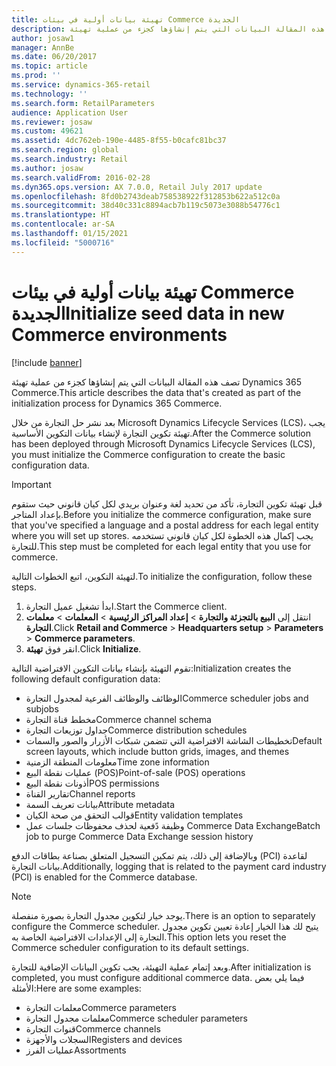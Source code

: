 ```yaml
---
title: تهيئة بيانات أولية في بيئات Commerce الجديدة
description: تصف هذه المقالة البيانات التي يتم إنشاؤها كجزء من عملية تهيئة Dynamics 365 Commerce.
author: josaw1
manager: AnnBe
ms.date: 06/20/2017
ms.topic: article
ms.prod: ''
ms.service: dynamics-365-retail
ms.technology: ''
ms.search.form: RetailParameters
audience: Application User
ms.reviewer: josaw
ms.custom: 49621
ms.assetid: 4dc762eb-190e-4485-8f55-b0cafc81bc37
ms.search.region: global
ms.search.industry: Retail
ms.author: josaw
ms.search.validFrom: 2016-02-28
ms.dyn365.ops.version: AX 7.0.0, Retail July 2017 update
ms.openlocfilehash: 8fd0b2743deab758538922f312853b622a512c0a
ms.sourcegitcommit: 38d40c331c8894acb7b119c5073e3088b54776c1
ms.translationtype: HT
ms.contentlocale: ar-SA
ms.lasthandoff: 01/15/2021
ms.locfileid: "5000716"
---
```

# <a name="initialize-seed-data-in-new-commerce-environments"></a><span data-ttu-id="5bcc1-103">تهيئة بيانات أولية في بيئات Commerce الجديدة</span><span class="sxs-lookup"><span data-stu-id="5bcc1-103">Initialize seed data in new Commerce environments</span></span>

[!include [banner](includes/banner.md)]

<span data-ttu-id="5bcc1-104">تصف هذه المقالة البيانات التي يتم إنشاؤها كجزء من عملية تهيئة Dynamics 365 Commerce.</span><span class="sxs-lookup"><span data-stu-id="5bcc1-104">This article describes the data that's created as part of the initialization process for Dynamics 365 Commerce.</span></span>

<span data-ttu-id="5bcc1-105">بعد نشر حل التجارة من خلال Microsoft Dynamics Lifecycle Services (LCS)، يجب تهيئة تكوين التجارة لإنشاء بيانات التكوين الأساسية.</span><span class="sxs-lookup"><span data-stu-id="5bcc1-105">After the Commerce solution has been deployed through Microsoft Dynamics Lifecycle Services (LCS), you must initialize the Commerce configuration to create the basic configuration data.</span></span>

> [!IMPORTANT]
> <span data-ttu-id="5bcc1-106">قبل تهيئة تكوين التجارة، تأكد من تحديد لغة وعنوان بريدي لكل كيان قانوني حيث ستقوم بإعداد المتاجر.</span><span class="sxs-lookup"><span data-stu-id="5bcc1-106">Before you initialize the commerce configuration, make sure that you've specified a language and a postal address for each legal entity where you will set up stores.</span></span> <span data-ttu-id="5bcc1-107">يجب إكمال هذه الخطوة لكل كيان قانوني تستخدمه للتجارة.</span><span class="sxs-lookup"><span data-stu-id="5bcc1-107">This step must be completed for each legal entity that you use for commerce.</span></span>

<span data-ttu-id="5bcc1-108">لتهيئة التكوين، اتبع الخطوات التالية.</span><span class="sxs-lookup"><span data-stu-id="5bcc1-108">To initialize the configuration, follow these steps.</span></span>

1. <span data-ttu-id="5bcc1-109">ابدأ تشغيل عميل التجارة.</span><span class="sxs-lookup"><span data-stu-id="5bcc1-109">Start the Commerce client.</span></span>
2. <span data-ttu-id="5bcc1-110">انتقل إلى **البيع بالتجزئة والتجارة** &gt; **إعداد المراكز الرئيسية** &gt; **المعلمات** &gt; **معلمات التجارة**.</span><span class="sxs-lookup"><span data-stu-id="5bcc1-110">Click **Retail and Commerce** &gt; **Headquarters setup** &gt; **Parameters** &gt; **Commerce parameters**.</span></span>
3. <span data-ttu-id="5bcc1-111">انقر فوق **تهيئة**.</span><span class="sxs-lookup"><span data-stu-id="5bcc1-111">Click **Initialize**.</span></span>

<span data-ttu-id="5bcc1-112">تقوم التهيئة بإنشاء بيانات التكوين الافتراضية التالية:</span><span class="sxs-lookup"><span data-stu-id="5bcc1-112">Initialization creates the following default configuration data:</span></span>

- <span data-ttu-id="5bcc1-113">الوظائف والوظائف الفرعية لمجدول التجارة</span><span class="sxs-lookup"><span data-stu-id="5bcc1-113">Commerce scheduler jobs and subjobs</span></span>
- <span data-ttu-id="5bcc1-114">مخطط قناة التجارة</span><span class="sxs-lookup"><span data-stu-id="5bcc1-114">Commerce channel schema</span></span>
- <span data-ttu-id="5bcc1-115">جداول توزيعات التجارة</span><span class="sxs-lookup"><span data-stu-id="5bcc1-115">Commerce distribution schedules</span></span>
- <span data-ttu-id="5bcc1-116">تخطيطات الشاشة الافتراضية التي تتضمن شبكات الأزرار والصور والسمات</span><span class="sxs-lookup"><span data-stu-id="5bcc1-116">Default screen layouts, which include button grids, images, and themes</span></span>
- <span data-ttu-id="5bcc1-117">معلومات المنطقة الزمنية</span><span class="sxs-lookup"><span data-stu-id="5bcc1-117">Time zone information</span></span>
- <span data-ttu-id="5bcc1-118">عمليات نقطة البيع (POS)</span><span class="sxs-lookup"><span data-stu-id="5bcc1-118">Point-of-sale (POS) operations</span></span>
- <span data-ttu-id="5bcc1-119">أذونات نقطة البيع</span><span class="sxs-lookup"><span data-stu-id="5bcc1-119">POS permissions</span></span>
- <span data-ttu-id="5bcc1-120">تقارير القناة</span><span class="sxs-lookup"><span data-stu-id="5bcc1-120">Channel reports</span></span>
- <span data-ttu-id="5bcc1-121">بيانات تعريف السمة</span><span class="sxs-lookup"><span data-stu-id="5bcc1-121">Attribute metadata</span></span>
- <span data-ttu-id="5bcc1-122">قوالب التحقق من صحة الكيان</span><span class="sxs-lookup"><span data-stu-id="5bcc1-122">Entity validation templates</span></span>
- <span data-ttu-id="5bcc1-123">وظيفة دًفعية لحذف محفوظات جلسات عمل Commerce Data Exchange</span><span class="sxs-lookup"><span data-stu-id="5bcc1-123">Batch job to purge Commerce Data Exchange session history</span></span>

<span data-ttu-id="5bcc1-124">وبالإضافة إلى ذلك، يتم تمكين التسجيل المتعلق بصناعة بطاقات الدفع (PCI) لقاعدة بيانات التجارة.</span><span class="sxs-lookup"><span data-stu-id="5bcc1-124">Additionally, logging that is related to the payment card industry (PCI) is enabled for the Commerce database.</span></span>

> [!NOTE]
> <span data-ttu-id="5bcc1-125">يوجد خيار لتكوين مجدول التجارة بصورة منفصلة.</span><span class="sxs-lookup"><span data-stu-id="5bcc1-125">There is an option to separately configure the Commerce scheduler.</span></span> <span data-ttu-id="5bcc1-126">يتيح لك هذا الخيار إعادة تعيين تكوين مجدول التجارة إلى الإعدادات الافتراضية الخاصة به.</span><span class="sxs-lookup"><span data-stu-id="5bcc1-126">This option lets you reset the Commerce scheduler configuration to its default settings.</span></span>

<span data-ttu-id="5bcc1-127">وبعد إتمام عملية التهيئة، يجب تكوين البيانات الإضافية للتجارة.</span><span class="sxs-lookup"><span data-stu-id="5bcc1-127">After initialization is completed, you must configure additional commerce data.</span></span> <span data-ttu-id="5bcc1-128">فيما يلي بعض الأمثلة:</span><span class="sxs-lookup"><span data-stu-id="5bcc1-128">Here are some examples:</span></span>

- <span data-ttu-id="5bcc1-129">معلمات التجارة</span><span class="sxs-lookup"><span data-stu-id="5bcc1-129">Commerce parameters</span></span>
- <span data-ttu-id="5bcc1-130">معلمات مجدول التجارة</span><span class="sxs-lookup"><span data-stu-id="5bcc1-130">Commerce scheduler parameters</span></span>
- <span data-ttu-id="5bcc1-131">قنوات التجارة</span><span class="sxs-lookup"><span data-stu-id="5bcc1-131">Commerce channels</span></span>
- <span data-ttu-id="5bcc1-132">السجلات والأجهزة</span><span class="sxs-lookup"><span data-stu-id="5bcc1-132">Registers and devices</span></span>
- <span data-ttu-id="5bcc1-133">عمليات الفرز</span><span class="sxs-lookup"><span data-stu-id="5bcc1-133">Assortments</span></span>
